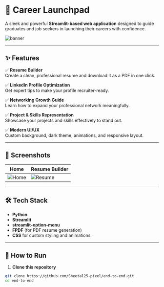# 🚀 Career Launchpad

A sleek and powerful **Streamlit-based web application** designed to guide graduates and job seekers in launching their careers with confidence.

![banner](https://raw.githubusercontent.com/Sheetal25-pixel/end-to-end/main/images/teamwork-makes-the-dream-work.jpg)

---

## ✨ Features

✅ **Resume Builder**  
Create a clean, professional resume and download it as a PDF in one click.

✅ **LinkedIn Profile Optimization**  
Get expert tips to make your profile recruiter-ready.

✅ **Networking Growth Guide**  
Learn how to expand your professional network meaningfully.

✅ **Project & Skills Representation**  
Showcase your projects and skills effectively to stand out.

✅ **Modern UI/UX**  
Custom background, dark theme, animations, and responsive layout.

---

## 📸 Screenshots

| Home | Resume Builder |
|------|----------------|
| ![Home](https://github.com/Sheetal25-pixel/end-to-end/assets/your_image_1) | ![Resume](https://github.com/Sheetal25-pixel/end-to-end/assets/your_image_2) |

---

## 🛠 Tech Stack

- **Python**
- **Streamlit**
- **streamlit-option-menu**
- **FPDF** (for PDF resume generation)
- **CSS** for custom styling and animations

---

## 🚀 How to Run

1. **Clone this repository**  
```bash
git clone https://github.com/Sheetal25-pixel/end-to-end.git
cd end-to-end
